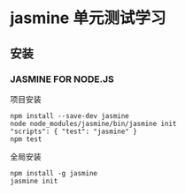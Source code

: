 # jasmine 单元测试学习

## 安装

### JASMINE FOR NODE.JS
项目安装
```
npm install --save-dev jasmine
node node_modules/jasmine/bin/jasmine init
"scripts": { "test": "jasmine" }
npm test
```
全局安装
```
npm install -g jasmine
jasmine init
```